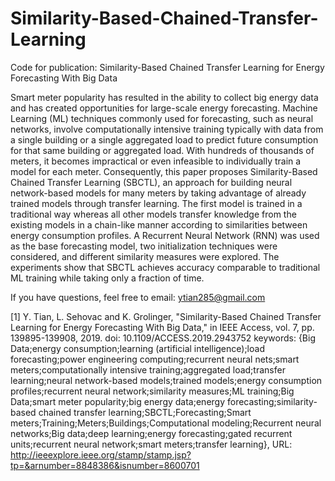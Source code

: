 # Similarity-Based-Chained-Transfer-Learning

Code for publication: Similarity-Based Chained Transfer Learning for Energy Forecasting With Big Data

Smart meter popularity has resulted in the ability to collect big energy data and has created opportunities for large-scale energy forecasting. Machine Learning (ML) techniques commonly used for forecasting, such as neural networks, involve computationally intensive training typically with data from a single building or a single aggregated load to predict future consumption for that same building or aggregated load. With hundreds of thousands of meters, it becomes impractical or even infeasible to individually train a model for each meter. Consequently, this paper proposes Similarity-Based Chained Transfer Learning (SBCTL), an approach for building neural network-based models for many meters by taking advantage of already trained models through transfer learning. The first model is trained in a traditional way whereas all other models transfer knowledge from the existing models in a chain-like manner according to similarities between energy consumption profiles. A Recurrent Neural Network (RNN) was used as the base forecasting model, two initialization techniques were considered, and different similarity measures were explored. The experiments show that SBCTL achieves accuracy comparable to traditional ML training while taking only a fraction of time.

If you have questions, feel free to email:
ytian285@gmail.com

[1] Y. Tian, L. Sehovac and K. Grolinger, "Similarity-Based Chained Transfer Learning for Energy Forecasting With Big Data," in IEEE Access, vol. 7, pp. 139895-139908, 2019.
doi: 10.1109/ACCESS.2019.2943752
keywords: {Big Data;energy consumption;learning (artificial intelligence);load forecasting;power engineering computing;recurrent neural nets;smart meters;computationally intensive training;aggregated load;transfer learning;neural network-based models;trained models;energy consumption profiles;recurrent neural network;similarity measures;ML training;Big Data;smart meter popularity;big energy data;energy forecasting;similarity-based chained transfer learning;SBCTL;Forecasting;Smart meters;Training;Meters;Buildings;Computational modeling;Recurrent neural networks;Big data;deep learning;energy forecasting;gated recurrent units;recurrent neural network;smart meters;transfer learning},
URL: http://ieeexplore.ieee.org/stamp/stamp.jsp?tp=&arnumber=8848386&isnumber=8600701

